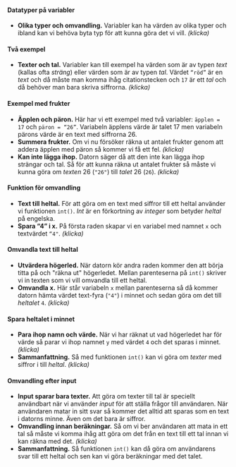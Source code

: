 <!-- Template: Tutorial Page -->
<!-- Link: /teacher/aktiviteter/sortera-varorna/introduktion-till-datatyper-och-omvandlingar -->
<!-- Page name: Introduktion till datatyper och omvandlingar -->
<!-- Time Duration: 5 -->
<!-- Step by step Text: -->

#### Datatyper på variabler

- **Olika typer och omvandling.** Variabler kan ha värden av olika typer och ibland kan vi behöva byta typ för att kunna göra det vi vill. _(klicka)_

#### Två exempel

- **Texter och tal.** Variabler kan till exempel ha värden som är av typen _text_ (kallas ofta _sträng_) eller värden som är av typen _tal_. Värdet `“röd”` är en _text_ och då måste man komma ihåg citationstecken och `17` är ett _tal_ och då behöver man bara skriva siffrorna. _(klicka)_

#### Exempel med frukter

- **Äpplen och päron.** Här har vi ett exempel med två variabler: `äpplen = 17` och `päron = “26”`. Variabeln äpplens värde är talet 17 men variabeln pärons värde är en text med siffrorna 26.
- **Summera frukter.** Om vi nu försöker räkna ut antalet frukter genom att addera äpplen med päron så kommer vi få ett fel. _(klicka)_
- **Kan inte lägga ihop.** Datorn säger då att den inte kan lägga ihop strängar och tal. Så för att kunna räkna ut antalet frukter så måste vi kunna göra om _texten_ 26 (`"26"`) till _talet_ 26 (`26`). _(klicka)_

#### Funktion för omvandling

- **Text till heltal.** För att göra om en text med siffror till ett heltal använder vi funktionen `int()`. _Int_ är en förkortning av _integer_ som betyder _heltal_ på engelska.
- **Spara “4” i x.** På första raden skapar vi en variabel med namnet `x` och textvärdet `“4"`. _(klicka)_

#### Omvandla text till heltal

- **Utvärdera högerled.** När datorn kör andra raden kommer den att börja titta på och "räkna ut" högerledet. Mellan parenteserna på `int()` skriver vi in texten som vi vill omvandla till ett heltal.
- **Omvandla x.** Här står variabeln `x` mellan parenteserna så då kommer datorn hämta värdet text-fyra (`"4"`) i minnet och sedan göra om det till _heltalet_ `4`. _(klicka)_

#### Spara heltalet i minnet

- **Para ihop namn och värde.** När vi har räknat ut vad högerledet har för värde så parar vi ihop namnet `y` med värdet `4` och det sparas i minnet. _(klicka)_
- **Sammanfattning.** Så med funktionen `int()` kan vi göra om _texter_ med siffror i till _heltal_. _(klicka)_

#### Omvandling efter input

- **Input sparar bara texter.** Att göra om texter till tal är speciellt användbart när vi använder _input_ för att ställa frågor till användaren. När användaren matar in sitt svar så kommer det alltid att sparas som en text i datorns minne. Även om det bara är siffror.
- **Omvandling innan beräkningar.** Så om vi ber användaren att mata in ett tal så måste vi komma ihåg att göra om det från en text till ett tal innan vi kan räkna med det. _(klicka)_
- **Sammanfattning.** Så funktionen `int()` kan då göra om användarens svar till ett heltal och sen kan vi göra beräkningar med det talet.

<!-- Video Tutorial ID: sJkVizque-Q -->
<!-- Presentation Slides Link: https://docs.google.com/presentation/d/e/2PACX-1vRHMnul7Vl-upUUSXZZfCm1znZ5aiQOtRZbpzlcCe7iYFk37G_Z5TTHOe3_KCOHe_SfYrMMRfSQau6X -->
<!-- Code concept tag: [datatyper] -->
